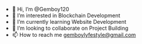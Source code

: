 - 👋 Hi, I’m @Gemboy120
- 👀 I’m interested in Blockchain Development 
- 🌱 I’m currently learning Website Development 
- 💞️ I’m looking to collaborate on Project Building 
- 📫 How to reach me gemboylyfestyle@gmail.com

<!---
Gemboy120/Gemboy120 is a ✨ special ✨ repository because its `README.md` (this file) appears on your GitHub profile.
You can click the Preview link to take a look at your changes.
--->
